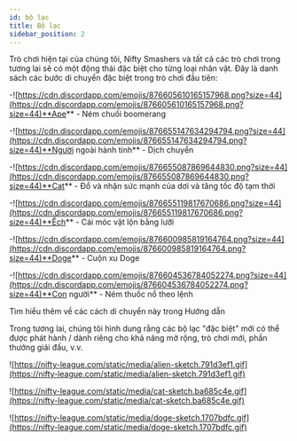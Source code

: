 ```yaml
---
id: bộ lạc
title: Bộ lạc
sidebar_position: 2
---
```


Trò chơi hiện tại của chúng tôi, Nifty Smashers và tất cả các trò chơi trong tương lai sẽ có một động thái đặc biệt cho từng loại nhân vật. Đây là danh sách các bước di chuyển đặc biệt trong trò chơi đầu tiên:

-![https://cdn.discordapp.com/emojis/876605610165157968.png?size=44](https://cdn.discordapp.com/emojis/876605610165157968.png?size=44)**Ape** - Ném chuối boomerang

-![https://cdn.discordapp.com/emojis/876655147634294794.png?size=44](https://cdn.discordapp.com/emojis/876655147634294794.png?size=44)**Người ngoài hành tinh** - Dịch chuyển

-![https://cdn.discordapp.com/emojis/876655087869644830.png?size=44](https://cdn.discordapp.com/emojis/876655087869644830.png?size=44)**Cat** - Đổ và nhận sức mạnh của dơi và tăng tốc độ tạm thời

-![https://cdn.discordapp.com/emojis/876655119817670686.png?size=44](https://cdn.discordapp.com/emojis/876655119817670686.png?size=44)**Ếch** - Cái móc vật lộn bằng lưỡi

-![https://cdn.discordapp.com/emojis/876600985819164764.png?size=44](https://cdn.discordapp.com/emojis/876600985819164764.png?size=44)**Doge** - Cuộn xu Doge

-![https://cdn.discordapp.com/emojis/876604536784052274.png?size=44](https://cdn.discordapp.com/emojis/876604536784052274.png?size=44)**Con người** - Ném thuốc nổ theo lệnh

Tìm hiểu thêm về các cách di chuyển này trong Hướng dẫn [](/guides/nifty-smashers/tribes)

Trong tương lai, chúng tôi hình dung rằng các bộ lạc "đặc biệt" mới có thể được phát hành / dành riêng cho khả năng mở rộng, trò chơi mới, phần thưởng giải đấu, v.v.

![https://nifty-league.com/static/media/alien-sketch.791d3ef1.gif](https://nifty-league.com/static/media/alien-sketch.791d3ef1.gif)

![https://nifty-league.com/static/media/cat-sketch.ba685c4e.gif](https://nifty-league.com/static/media/cat-sketch.ba685c4e.gif)

![https://nifty-league.com/static/media/doge-sketch.1707bdfc.gif](https://nifty-league.com/static/media/doge-sketch.1707bdfc.gif)
